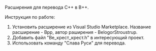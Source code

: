 Расширения для перевода С++ в В++.

Инструкция по работе:

1) Установить расширение из Visual Studio Marketplace. Название расширение - Bpp, автор раширения - BelogorStroustrup. 
2) Добавить файл "Ве_крест_крест.h" в интересующий проект.
3) Использовать команду "Слава Руси" для перевода.
